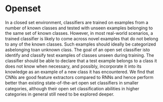 # Openset
In a closed set environment, classiﬁers are trained on examples from a number of known classes and tested with unseen examples belonging to the same set of known classes. However, in most real-world scenarios, a trained classiﬁer is likely to come across novel examples that do not belong to any of the known classes. Such examples should ideally be categorized asbelonging toan unknown class. The goal of an open set classiﬁer isto identify and classify test examples of classes unseen during training. The classiﬁer should be able to declare that a test example belongs to a class it does not know when necessary, and possibly, incorporate it into its knowledge as an example of a new class it has encountered. We ﬁnd that CNNs are good feature extractors compared to RNNs and hence perform better than existing state-of-the-art open set classiﬁers in smaller categories, although their open set classiﬁcation abilities in higher categories in general still need to be explored deeper.

